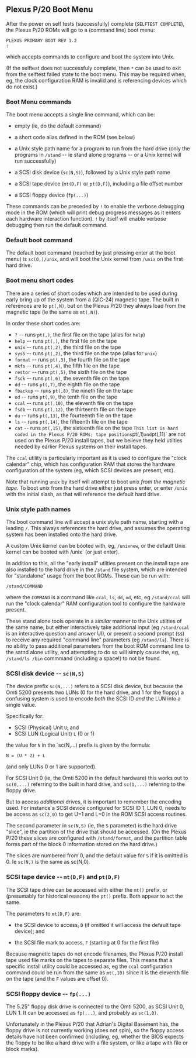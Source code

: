 ## Plexus P/20 Boot Menu

After the power on self tests (successfully) complete (`SELFTEST
COMPLETE`), the Plexus P/20 ROMs will go to a (command line) boot menu:

```
PLEXUS PRIMARY BOOT REV 1.2
:
```

which accepts commands to configure and boot the system into Unix.

(If the selftest does not successfuly complete, then `*` can be used
to exit from the selftest failed state to the boot menu.  This may
be required when, eg, the clock configuration RAM is invalid and is
referencing devices which do not exist.)

### Boot Menu commands

The boot menu accepts a single line command, which can be:

*  empty (ie, do the default command)

*  a short code alias defined in the ROM (see below)

*  a Unix style path name for a program to run from the hard drive
   (only the programs in `/stand` -- ie stand alone programs -- or
   a Unix kernel will run successfully)

*  a SCSI disk device (`sc(N,S)`), followed by a Unix style path name

*  a SCSI tape device (`mt(D,F)` or `pt(D,F)`), including a file offset number

*  a SCSI floppy device (`fp(...)`)

These commands can be preceded by `!` to enable the verbose debugging mode
in the ROM (which will print debug progress messages as it enters each
hardware interaction function).  `!` by itself will enable verbose debugging
then run the default command.

### Default boot command

The default boot command (reached by just pressing enter at the boot menu)
is `sc(0,)/unix`, and will boot the Unix kernel from `/unix` on the first
hard drive.

### Boot menu short codes

There are a series of short codes which are intended to be used during
early bring up of the system from a (QIC-24) magnetic tape.  The built
in references are to `pt(,N)`, but on the Plexus P/20 they always load
from the magnetic tape (ie the same as `mt(,N)`).

In order these short codes are:

*    `?`       -- runs `pt(,)`, the first file on the tape (alias for `help`)
*    `help`    -- runs `pt(,)`, the first file on the tape
*    `unix`    -- runs `pt(,2)`, the third file on the tape
*    `sys5`    -- runs `pt(,2)`, the third file on the tape (alias for `unix`)
*    `format`  -- runs `pt(,3)`, the fourth file on the tape
*    `mkfs`    -- runs `pt(,4)`, the fifth file on the tape
*    `restor`  -- runs `pt(,5)`, the sixth file on the tape
*    `fsck`    -- runs `pt(,6)`, the seventh file on the tape
*    `dd`      -- runs `pt(,7)`, the eighth file on the tape
*    `fbackup` -- runs `pt(,8)`, the nineth file on the tape
*    `od`      -- runs `pt(,9)`, the tenth file on the tape
*    `ccal`    -- runs `pt(,10)`, the eleventh file on the tape
*    `fsdb`    -- runs `pt(,12)`, the thirteenth file on the tape
*    `du`      -- runs `pt(,13)`, the fourteenth file on the tape
*    `ls`      -- runs `pt(,14)`, the fifteenth file on the tape
*    `cat`     -- runs `pt(,15)`, the sixteenth file on the tape
`
This list is hard coded in the Plexus P/20 ROMs; tape positions `pt(,1)`
and `pt(,11)` are not used on the Plexus P/20 install tapes, but we
believe they held utilties needed by earlier Plexus systems on their
install tapes.

The `ccal` utility is particularly important as it is used to configure
the "clock calendar" chip, which has configuration RAM that stores the
hardware configuration of the system (eg, which SCSI devices are present, etc).

Note that running `unix` by itself will attempt to boot unix *from the
magnetic tape*.  To boot unix from the hard drive either just press enter,
or enter `/unix` with the initial slash, as that will reference the default
hard drive.

### Unix style path names

The boot command line will accept a unix style path name, starting with
a leading `/`.  This always references the hard drive, and assumes the
operating system has been installed onto the hard drive.

A custom Unix kernel can be booted with, eg, `/unixnew`, or the default
Unix kernel can be booted with /unix` (or just enter).

In addition to this, all the "early install" utilties present on the
install tape are also installed to the hard drive in the `/stand`
file system, which are intended for "standalone" usage from the boot
ROMs.  These can be run with:

`/stand/COMMAND`

where the `COMMAND` is a command like `ccal`, `ls`, `dd`, `od`, etc, eg
`/stand/ccal` will run the "clock calendar" RAM configuration tool to
configure the hardware present.

These stand alone tools operate in a *similar* manner to the Unix
utilties of the same name, but either interactively take additional
input (eg `/stand/ccal` is an interactive question and answer UI), or
present a second prompt (`$$`) to receive any required "command line"
parameters (eg `/stand/ls`).  There is no ability to pass additional
parameters from the boot ROM command line to the satnd alone utility,
and attempting to do so will simply cause the, eg, `/stand/ls /bin` commmand
(including a space!) to not be found.


### SCSI disk device -- `sc(N,S)`

The device prefix `sc(N,...)` refers to a SCSI disk device, but because
the Omti 5200 presents two LUNs (0 for the hard drive, and 1 for the floppy)
a confusing system is used to encode *both* the SCSI ID *and* the LUN into
a single value.

Specifically for:

*   SCSI (Physical) Unit `U`; and
*   SCSI LUN (Logical Unit) `L` (0 or 1)

the value for `N` in the `sc(N,...) prefix is given by the formula:

```
N = (U * 2) + L
```

(and only LUNs 0 or 1 are supported).

For SCSI Unit 0 (ie, the Omti 5200 in the default hardware) this works
out to `sc(0,...)` referring to the built in hard drive, and `sc(1,...)`
referring to the floppy drive.

But to access *additional* drives, it is important to remember the encoding
used.  For instance a SCSI device configured for SCSI ID 1, LUN 0, needs
to be access as `sc(2,0)` to get U=1 and L=0 in the ROM SCSI access routines.

The second parameter in `sc(N,S)` (ie, the `S` parameter) is the hard
drive "slice", ie the partition of the drive that should be accessed.
(On the Plexus P/20 these slices are configured with `/stand/format`, and
the partition table forms part of the block 0 information stored on the
hard drive.)

The slices are numbered from 0, and the default value for `S` if it is
omitted is 0.  Ie `sc(N,)` is the same as sc(N,0).


### SCSI tape device -- `mt(D,F)` and `pt(D,F)`

The SCSI tape drive can be accessed with either the `mt()` prefix,
or (presumably for historical reasons) the `pt()` prefix.  Both appear
to act the same.

The parameters to `mt(D,F)` are:

*   the SCSI device to access, `D` (if omitted it will access the default tape device); and

*   the SCSI file mark to access, `F` (starting at 0 for the first file)

Because magnetic tapes do not encode filenames, the Plexus P/20 install
tape used file marks on the tapes to separate files.  This means that a
specific install utility could be accessed as, eg the `ccal` configuration
command could be run from the same as `mt(,10)` since it is the eleventh
file on the tape (and the `F` values are offset 0).


### SCSI floppy device -- `fp(...)`

The 5.25" floppy disk drive is connected to the Omti 5200, as SCSI Unit 0,
LUN 1.  It can be accessed as `fp(...)`, and probably as `sc(1,0)`.

Unfortunately in the Plexus P/20 that Adrian's Digital Basement has, the
floppy drive is not currently working (does not spin), so the floppy
access details have not been confirmed (including, eg, whether the BIOS
expects the floppy to be like a hard drive with a file system, or like
a tape with file or block marks).
